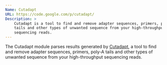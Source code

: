 ```yaml
---
Name: Cutadapt
URL: https://code.google.com/p/cutadapt/
Description: >
    Cutadapt is a tool to find and remove adapter sequences, primers, poly-A
    tails and other types of unwanted sequence from your high-throughput
    sequencing reads.
---
```


The Cutadapt module parses results generated by
[Cutadapt](https://code.google.com/p/cutadapt/),
a tool to find and remove adapter sequences, primers, poly-A
tails and other types of unwanted sequence from your high-throughput
sequencing reads.